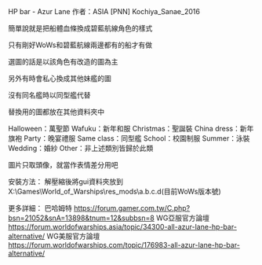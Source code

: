 HP bar - Azur Lane
作者：ASIA [PNN] Kochiya_Sanae_2016

簡單說就是把船體血條換成碧藍航線角色的樣式

只有剛好WoWs和碧藍航線兩邊都有的船才有做

選圖的話是以該角色有改造的圖為主

另外有時會私心換成其他妹艦的圖

沒有同名艦時以同型艦代替

替換用的圖都放在其他資料夾中

Halloween：萬聖節
Wafuku：新年和服
Christmas：聖誕裝
China dress：新年旗袍
Party：晚宴禮服
Same class：同型艦
School：校園制服
Summer：泳裝
Wedding：婚紗
Other：非上述類別皆歸於此類

圖片只取頭像，就當作表情差分用吧

安裝方法：
解壓縮後將gui資料夾放到X:\Games\World_of_Warships\res_mods\a.b.c.d(目前WoWs版本號)

更多詳細：
巴哈姆特 https://forum.gamer.com.tw/C.php?bsn=21052&snA=13898&tnum=12&subbsn=8
WG亞服官方論壇 https://forum.worldofwarships.asia/topic/34300-all-azur-lane-hp-bar-alternative/
WG美服官方論壇 https://forum.worldofwarships.com/topic/176983-all-azur-lane-hp-bar-alternative/
